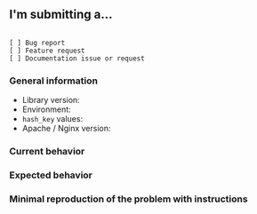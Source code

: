 ## I'm submitting a...
<!-- Check one of the following options with "x" -->
<pre><code>
[ ] Bug report  <!-- Please search GitHub for a similar issue or PR before submitting -->
[ ] Feature request
[ ] Documentation issue or request
</code></pre>

### General information

* Library version: <!-- Example: 1.0.0 -->
* Environment: <!-- Sandbox or Production? -->
* `hash_key` values: <!-- If available -->
* Apache / Nginx version: <!-- Example: Apache 2.4 -->

### Current behavior
<!-- Describe how the issue manifests. -->

### Expected behavior
<!-- Describe what the desired behavior would be. -->

### Minimal reproduction of the problem with instructions
<!-- Step-to-step to reproduce the issue. -->